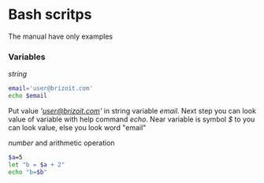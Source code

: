 # Bash scritps

The manual have only examples

### Variables

*string*

```bash
email='user@brizoit.com'
echo $email

```

Put value *'user@brizoit.com'* in string variable *email*. Next step you can look value of variable with help command *echo*. Near variable is symbol *$* to you can look value, else you look word "email"

*number* and  arithmetic operation

```bash
$a=5
let "b = $a + 2"
echo "b=$b"
```